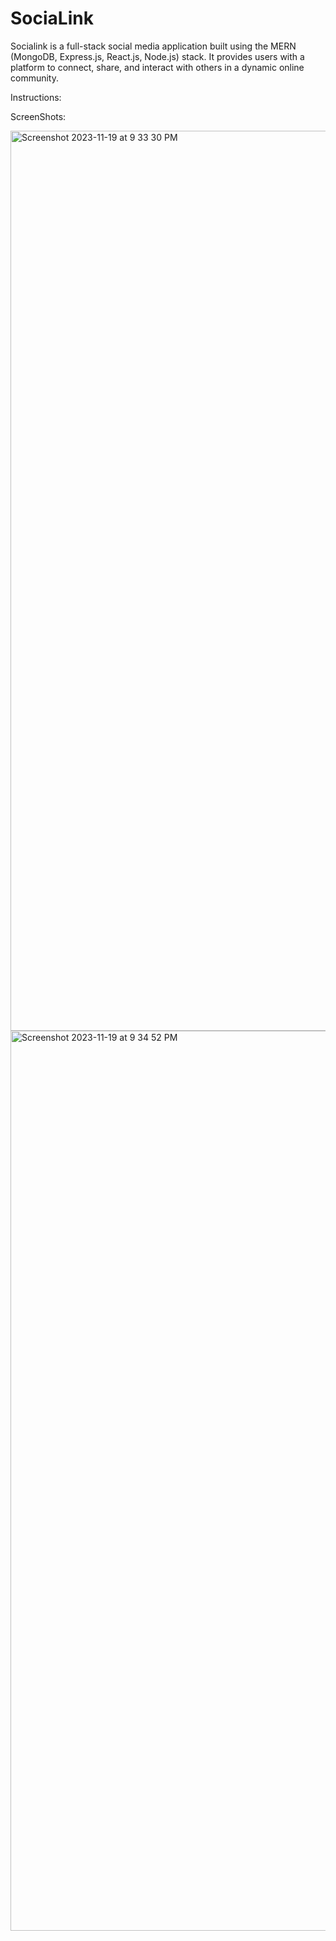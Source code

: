 # SociaLink
Socialink is a full-stack social media application built using the MERN (MongoDB, Express.js, React.js, Node.js) stack. It provides users with a platform to connect, share, and interact with others in a dynamic online community.

Instructions:

ScreenShots:

<img width="1440" alt="Screenshot 2023-11-19 at 9 33 30 PM" src="https://github.com/abhishekmandal11/SociaLink/assets/154636222/bfa7a21d-318c-4e52-8605-d7fca433976f">


<img width="1440" alt="Screenshot 2023-11-19 at 9 34 52 PM" src="https://github.com/abhishekmandal11/SociaLink/assets/154636222/7b40b35b-8fba-4dff-8df6-ca3db8f60a1c">

